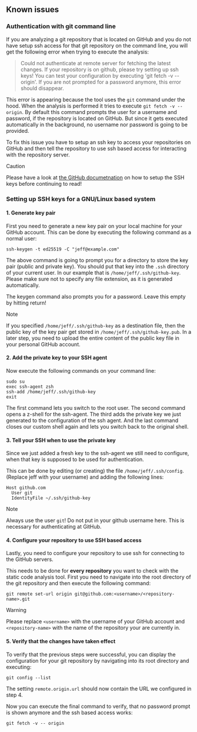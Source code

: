 ## Known issues

### Authentication with git command line

If you are analyzing a git repository that is located on GitHub and you do not have setup ssh access for that git repository on the command line, you will get the following error when trying to execute the analysis:

> Could not authenticate at remote server for fetching the latest changes. If your repository is on github, please try setting up ssh keys! You can test your configuration by executing 'git fetch -v -- origin'. If you are not prompted for a password anymore, this error should disappear.

This error is appearing because the tool uses the `git` command under the hood. When the analysis is performed it tries to execute `git fetch -v -- origin`. By default this command prompts the user for a username and password, if the repository is located on GitHub. But since it gets executed automatically in the background, no username nor password is going to be provided. 

To fix this issue you have to setup an ssh key to access your repositories on GitHub and then tell the repository to use ssh based access for interacting with the repository server.

> [!Caution]
> 
> Please have a look at [the GitHub documetnation](https://docs.github.com/en/enterprise-server@3.18/authentication/connecting-to-github-with-ssh) on how to setup the SSH keys before continuing to read!

### Setting up SSH keys for a GNU/Linux based system

#### 1. Generate key pair

First you need to generate a new key pair on your local machine for your GitHub account. This can be done by executing the following command as a normal user:

```shell
ssh-keygen -t ed25519 -C "jeff@example.com"
```

The above command is going to prompt you for a directory to store the key pair (public and private key). You should put that key into the `.ssh` directory of your current user. In our example that is `/home/jeff/.ssh/github-key`. Please make sure not to specify any file extension, as it is generated automatically.

The keygen command also prompts you for a password. Leave this empty by hitting return!

> [!NOTE]
> 
> If you specified `/home/jeff/.ssh/github-key` as a destination file, then the public key of the key pair get stored in `/home/jeff/.ssh/github-key.pub`. In a later step, you need to upload the entire content of the public key file in your personal GitHub account.

#### 2. Add the private key to your SSH agent

Now execute the following commands on your command line:

```shell
sudo su
exec ssh-agent zsh
ssh-add /home/jeff/.ssh/github-key
exit
```

The first command lets you switch to the root user. The second command opens a z-shell for the ssh-agent. The third adds the private key we just generated to the configuration of the ssh agent. And the last command closes our custom shell again and lets you switch back to the original shell.

#### 3. Tell your SSH when to use the private key

Since we just added a fresh key to the ssh-agent we still need to configure, when that key is supposed to be used for authentication.

This can be done by editing (or creating) the file `/home/jeff/.ssh/config`. (Replace jeff with your username) and adding the following lines:

```
Host github.com
  User git
  IdentityFile ~/.ssh/github-key
```

> [!NOTE]
> 
> Always use the user `git`! Do not put in your github username here. This is necessary for authenticating at GitHub.

#### 4. Configure your repository to use SSH based access

Lastly, you need to configure your repository to use ssh for connecting to the GitHub servers. 

This needs to be done for **every repository** you want to check with the static code analysis tool. First you need to navigate into the root directory of the git repository and then execute the following command:

```shell
git remote set-url origin git@github.com:<username>/<repository-name>.git
```

> [!WARNING]
> 
> Please replace `<username>` with the username of your GitHub account and `<repository-name>` with the name of the repository your are currently in.

#### 5. Verify that the changes have taken effect

To verify that the previous steps were successful, you can display the configuration for your git repository by navigating into its root directory and executing:

```shell
git config --list
```

The setting `remote.origin.url` should now contain the URL we configured in step 4.

Now you can execute the final command to verify, that no password prompt is shown anymore and the ssh based access works:

```shell
git fetch -v -- origin
```


